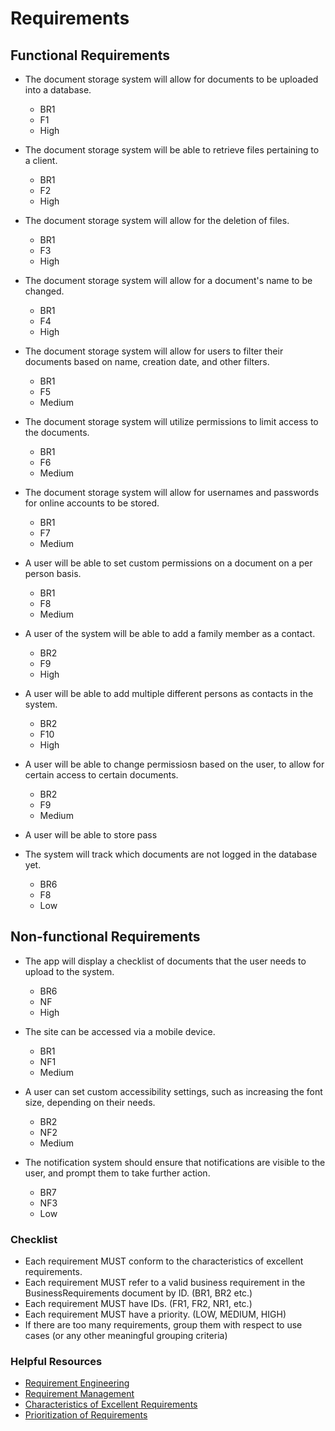 # Requirements
## Functional Requirements
- The document storage system will allow for documents to be uploaded into a database.
  - BR1
  - F1
  - High

- The document storage system will be able to retrieve files pertaining to a client.
  - BR1
  - F2
  - High

- The document storage system will allow for the deletion of files.
  - BR1
  - F3
  - High

- The document storage system will allow for a document's name to be changed.
  - BR1
  - F4
  - High

- The document storage system will allow for users to filter their documents based on name, creation date, and other filters.
  - BR1
  - F5
  - Medium

- The document storage system will utilize permissions to limit access to the documents.
  - BR1
  - F6
  - Medium

- The document storage system will allow for usernames and passwords for online accounts to be stored.
  - BR1
  - F7
  - Medium

- A user will be able to set custom permissions on a document on a per person basis.
  - BR1
  - F8
  - Medium

- A user of the system will be able to add a family member as a contact.
  - BR2
  - F9
  - High

- A user will be able to add multiple different persons as contacts in the system.
  - BR2
  - F10
  - High

- A user will be able to change permissiosn based on the user, to allow for certain access to certain documents.
  - BR2
  - F9
  - Medium

- A user will be able to store pass

- The system will track which documents are not logged in the database yet.
  - BR6
  - F8
  - Low

## Non-functional Requirements
- The app will display a checklist of documents that the user needs to upload to the system.
  - BR6
  - NF
  - High
  
- The site can be accessed via a mobile device.
  - BR1
  - NF1
  - Medium

- A user can set custom accessibility settings, such as increasing the font size, depending on their needs.
  - BR2
  - NF2
  - Medium

- The notification system should ensure that notifications are visible to the user, and prompt them to take further action.
  - BR7
  - NF3
  - Low

### Checklist
- Each requirement MUST conform to the characteristics of excellent requirements. 
- Each requirement MUST refer to a valid business requirement in the BusinessRequirements document by ID. (BR1, BR2 etc.)
- Each requirement MUST have IDs. (FR1, FR2, NR1, etc.)
- Each requirement MUST have a priority. (LOW, MEDIUM, HIGH) 
- If there are too many requirements, group them with respect to use cases (or any other meaningful grouping criteria)

### Helpful Resources
- [Requirement Engineering](https://bsu.instructure.com/courses/132974/files/11792784?module_item_id=3502980)
- [Requirement Management](https://bsu.instructure.com/courses/132974/files/11846021?module_item_id=3510923)
- [Characteristics of Excellent Requirements](https://bsu.instructure.com/courses/132974/files/11792790?module_item_id=3502982)
- [Prioritization of Requirements](https://bsu.instructure.com/courses/132974/files/11817594?module_item_id=3507441)
